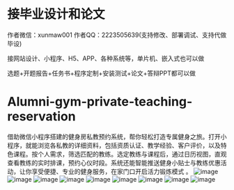 # 接毕业设计和论文
作者微信：xunmaw001  作者QQ：2223505639(支持修改、部署调试、支持代做毕设)

接网站设计、小程序、H5、APP、各种系统等，单片机、嵌入式也可以做

选题+开题报告+任务书+程序定制+安装测试+论文+答辩PPT都可以做
# Alumni-gym-private-teaching-reservation
借助微信小程序搭建的健身房私教预约系统，帮你轻松打造专属健身之旅。打开小程序，就能浏览各私教的详细资料，包括资质认证、教学经验、客户评价，以及特色课程。按个人需求，筛选匹配的教练。选定教练与课程后，通过日历视图，直观查看教练的实时排课，预约心仪时段。系统还能智能推送健身小贴士与教练优惠活动，让你享受便捷、专业的健身服务，在家门口开启活力锻炼模式 。
![image](https://github.com/user-attachments/assets/f8e84a61-d8d4-4c2a-9a6d-a656c7b27da7)
![image](https://github.com/user-attachments/assets/5eb342b7-3e76-4993-8f4b-ae3ca32180a2)
![image](https://github.com/user-attachments/assets/4e390f3a-549d-40fe-bdb7-df0f78b1b316)
![image](https://github.com/user-attachments/assets/5d03e347-1ba6-46fb-8bca-9b9b09441647)
![image](https://github.com/user-attachments/assets/f1c16a55-46d2-4aff-b1e8-01e6f18f83ba)
![image](https://github.com/user-attachments/assets/1ff33c14-8690-482b-bbbd-62b8f0f030df)
![image](https://github.com/user-attachments/assets/973dcad7-90cc-457b-b76b-7d82c25f8fce)
![image](https://github.com/user-attachments/assets/d7342f84-2b16-43d1-9d21-e49897218be4)
![image](https://github.com/user-attachments/assets/a9ee7a10-a4e4-4127-aa19-d99f8b99874d)
